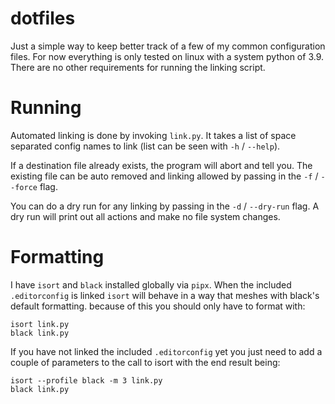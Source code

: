 # dotfiles

Just a simple way to keep better track of a few of my common configuration files. For now everything is only tested on linux with a system python of 3.9. There are no other requirements for running the linking script.

# Running

Automated linking is done by invoking `link.py`. It takes a list of space separated config names to link (list can be seen with `-h` / `--help`).

If a destination file already exists, the program will abort and tell you. The existing file can be auto removed and linking allowed by passing in the `-f` / `--force` flag.

You can do a dry run for any linking by passing in the `-d` / `--dry-run` flag. A dry run will print out all actions and make no file system changes.

# Formatting

I have `isort` and `black` installed globally via `pipx`. When the included `.editorconfig` is linked `isort` will behave in a way that meshes with black's default formatting. because of this you should only have to format with:

```
isort link.py
black link.py
```

If you have not linked the included `.editorconfig` yet you just need to add a couple of parameters to the call to isort with the end result being:

```
isort --profile black -m 3 link.py
black link.py
```
